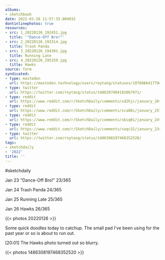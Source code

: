 ```yaml
---
albums:
- sketchbook
date: 2022-01-26 11:57:33.804932
dontinlinephotos: true
resources:
- src: 1_20220126_192451.jpg
  title: '"Dance-Off Bro!"'
- src: 2_20220126_193314.jpg
  title: Trash Panda
- src: 3_20220126_194301.jpg
  title: Running Late
- src: 4_20220126_195159.jpg
  title: Hawks
source: form
syndicated:
- type: mastodon
  url: https://mastodon.technology/users/roytang/statuses/107688641779480215
- type: twitter
  url: https://twitter.com/roytang/status/1486307404182867971/
- type: reddit
  url: https://www.reddit.com/r/SketchDaily/comments/sd2hjc/january_26th_kick_flips/hua81hu/
- type: reddit
  url: https://www.reddit.com/r/SketchDaily/comments/sca88i/january_25th_running_late/hua8135/
- type: reddit
  url: https://www.reddit.com/r/SketchDaily/comments/sbiq01/january_24th_muppets/hua80q7/
- type: reddit
  url: https://www.reddit.com/r/SketchDaily/comments/saqc32/january_23rd_dancing/hua80ax/
- type: twitter
  url: https://twitter.com/roytang/status/1486308197468352520/
tags:
- sketchdaily
- '2022'
title: ''
---
```


#sketchdaily

Jan 23 "Dance-Off Bro!" 23/365

Jan 24 Trash Panda 24/365

Jan 25 Running Late 25/365

Jan 26 Hawks 26/365

{{< photos 20220126 >}}

<!--sep-->Some quick doodles today to catchup. The small pad I've been using for the past year or so is about to run out.

<time>[20:01]</time> The Hawks photo turned out so blurry. 

{{< photos 1486308197468352520 >}}
